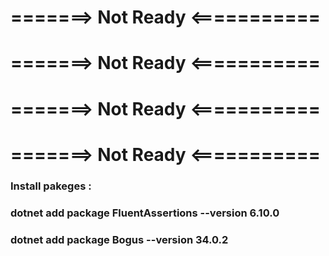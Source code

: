 # =======>  Not Ready  <===========
# =======>  Not Ready  <===========
# =======>  Not Ready  <===========
# =======>  Not Ready  <===========


### Install pakeges :
### dotnet add package FluentAssertions --version 6.10.0
### dotnet add package Bogus --version 34.0.2

